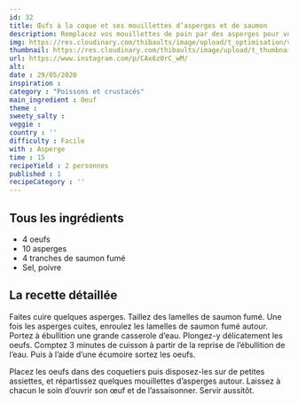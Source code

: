 ```yaml
---
id: 32
title: Œufs à la coque et ses mouillettes d’asperges et de saumon
description: Remplacez vos mouillettes de pain par des asperges pour vos oeufs à la coques !
img: https://res.cloudinary.com/thibaults/image/upload/t_optimisation/v1600460919/Recipes/20200529_oeufs_coque.jpg
thumbnail: https://res.cloudinary.com/thibaults/image/upload/t_thumbnail_josie/v1600460919/Recipes/20200529_oeufs_coque.jpg
url: https://www.instagram.com/p/CAx6z0rC_wM/
alt: 
date : 29/05/2020
inspiration :
category : "Poissons et crustacés"
main_ingredient : Oeuf
theme : 
sweety_salty : 
veggie : 
country : ''
difficulty : Facile
with : Asperge
time : 15
recipeYield : 2 personnes
published : 1
recipeCategory : ''
---
```


## Tous les ingrédients
 - 4 oeufs
 - 10 asperges
 - 4 tranches de saumon fumé
 - Sel, poivre

## La recette détaillée
Faites cuire quelques asperges. Taillez des lamelles de saumon fumé. Une fois les asperges cuites, enroulez les lamelles de saumon fumé autour. Portez à ébullition une grande casserole d’eau. Plongez-y délicatement les oeufs. Comptez 3 minutes de cuisson à partir de la reprise de l’ébullition de l’eau. Puis à l’aide d’une écumoire sortez les oeufs.

Placez les oeufs dans des coquetiers puis disposez-les sur de petites assiettes, et répartissez quelques mouillettes d’asperges autour.
Laissez à chacun le soin d’ouvrir son œuf et de l’assaisonner. Servir aussitôt.